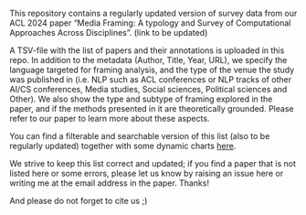 This repository contains a regularly updated version of survey data from our ACL 2024 paper “Media Framing: A typology and Survey of Computational Approaches Across Disciplines”. (link to be updated)

A TSV-file with the list of papers and their annotations is uploaded in this repo. In addition to the metadata (Author, Title, Year, URL), we specify the language targeted for framing analysis, and the type of the venue the study was published in (i.e. NLP such as ACL conferences or NLP tracks of other AI/CS conferences, Media studies, Social sciences, Political sciences and Other). We also show the type and subtype of framing explored in the paper, and if the methods presented in it are theoretically grounded. Please refer to our paper to learn more about these aspects.

You can find a filterable and searchable version of this list (also to be regularly updated) together with some dynamic charts [here](https://slow-resonance-1ba.notion.site/Media-framing-studies-78ca711f747a413f9e37d45e99ada81d).

We strive to keep this list correct and updated; if you find a paper that is not listed here or some errors, please let us know by raising an issue here or writing me at the email address in the paper. Thanks!

And please do not forget to cite us ;)



